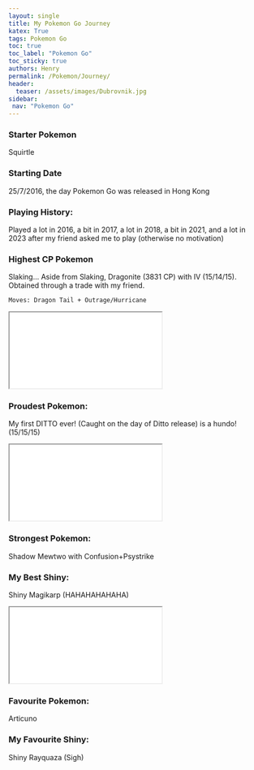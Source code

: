 ```yaml
---
layout: single
title: My Pokemon Go Journey
katex: True
tags: Pokemon Go
toc: true
toc_label: "Pokemon Go"
toc_sticky: true
authors: Henry
permalink: /Pokemon/Journey/
header:
  teaser: /assets/images/Dubrovnik.jpg
sidebar:
 nav: "Pokemon Go"
---
```


### Starter Pokemon
Squirtle

### Starting Date
25/7/2016, the day Pokemon Go was released in Hong Kong 

### Playing History:
Played a lot in 2016, a bit in 2017, a lot in 2018, a bit in 2021, and a lot in 2023 after my friend asked me to play (otherwise no motivation)

### Highest CP Pokemon
Slaking...
Aside from Slaking, Dragonite (3831 CP) with IV (15/14/15). Obtained through a trade with my friend. 

```bash
Moves: Dragon Tail + Outrage/Hurricane
```

<iframe src="/assets/images/Dragonite.JPG"></iframe>


### Proudest Pokemon:
My first DITTO ever! (Caught on the day of Ditto release) is a hundo! (15/15/15)

<iframe src="/assets/images/Ditto.JPG"></iframe>



### Strongest Pokemon:
Shadow Mewtwo with Confusion+Psystrike

### My Best Shiny:
Shiny Magikarp (HAHAHAHAHAHA) 

<iframe src="/assets/images/Magikarp.JPG"></iframe>

### Favourite Pokemon:
Articuno

### My Favourite Shiny:
Shiny Rayquaza (Sigh)




